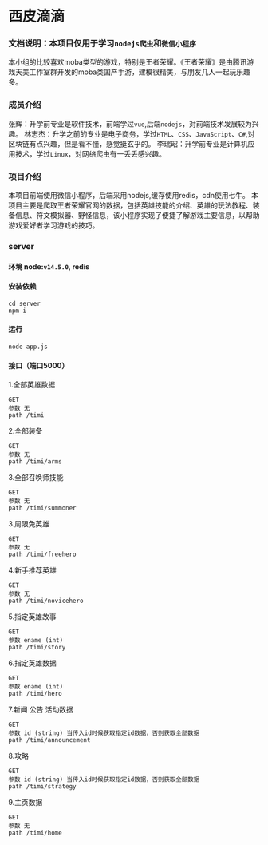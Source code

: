 # 西皮滴滴
### 文档说明：本项目仅用于学习`nodejs爬虫`和`微信小程序`

本小组的比较喜欢moba类型的游戏，特别是王者荣耀。《王者荣耀》是由腾讯游戏天美工作室群开发的moba类国产手游，建模很精美，与朋友几人一起玩乐趣多。

### 成员介绍

张辉：升学前专业是软件技术，前端学过`vue`,后端`nodejs`，对前端技术发展较为兴趣。
林志杰：升学之前的专业是电子商务，学过`HTML`、`CSS`、`JavaScript`、`C#`,对区块链有点兴趣，但是看不懂，感觉挺玄乎的。
李瑞昭：升学前专业是计算机应用技术，学过`Linux`，对网络爬虫有一丢丢感兴趣。

### 项目介绍
本项目前端使用微信小程序，后端采用nodejs,缓存使用redis，cdn使用七牛。
本项目主要是爬取王者荣耀官网的数据，包括英雄技能的介绍、英雄的玩法教程、装备信息、符文模拟器、野怪信息，该小程序实现了便捷了解游戏主要信息，以帮助游戏爱好者学习游戏的技巧。

### server
#### 环境 node:`v14.5.0`, redis
#### 安装依赖

    cd server
    npm i

#### 运行

    node app.js

#### 接口（端口5000）

1.全部英雄数据
    
    GET
    参数 无
    path /timi

2.全部装备
    
    GET
    参数 无
    path /timi/arms

3.全部召唤师技能
    
    GET
    参数 无
    path /timi/summoner    

3.周限免英雄
    
    GET
    参数 无
    path /timi/freehero        

4.新手推荐英雄
    
    GET
    参数 无
    path /timi/novicehero        

5.指定英雄故事
    
    GET
    参数 ename (int)
    path /timi/story      

6.指定英雄数据
    
    GET
    参数 ename (int)
    path /timi/hero      

7.新闻 公告 活动数据
    
    GET
    参数 id (string) 当传入id时候获取指定id数据，否则获取全部数据
    path /timi/announcement      

8.攻略
    
    GET
    参数 id (string) 当传入id时候获取指定id数据，否则获取全部数据
    path /timi/strategy

9.主页数据
    
    GET
    参数 无
    path /timi/home          